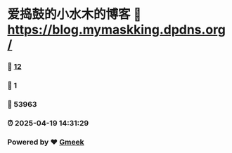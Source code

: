 # 爱捣鼓的小水木的博客 :link: https://blog.mymaskking.dpdns.org/ 
### :page_facing_up: [12](https://blog.mymaskking.dpdns.org//tag.html) 
### :speech_balloon: 1 
### :hibiscus: 53963 
### :alarm_clock: 2025-04-19 14:31:29 
### Powered by :heart: [Gmeek](https://github.com/Meekdai/Gmeek)
